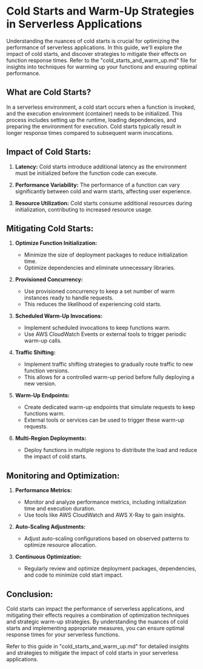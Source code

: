 # Cold Starts and Warm-Up Strategies in Serverless Applications

Understanding the nuances of cold starts is crucial for optimizing the performance of serverless applications. In this guide, we'll explore the impact of cold starts, and discover strategies to mitigate their effects on function response times. Refer to the "cold_starts_and_warm_up.md" file for insights into techniques for warming up your functions and ensuring optimal performance.

## What are Cold Starts?

In a serverless environment, a cold start occurs when a function is invoked, and the execution environment (container) needs to be initialized. This process includes setting up the runtime, loading dependencies, and preparing the environment for execution. Cold starts typically result in longer response times compared to subsequent warm invocations.

## Impact of Cold Starts:

1. **Latency:** Cold starts introduce additional latency as the environment must be initialized before the function code can execute.

2. **Performance Variability:** The performance of a function can vary significantly between cold and warm starts, affecting user experience.

3. **Resource Utilization:** Cold starts consume additional resources during initialization, contributing to increased resource usage.

## Mitigating Cold Starts:

1. **Optimize Function Initialization:**
   - Minimize the size of deployment packages to reduce initialization time.
   - Optimize dependencies and eliminate unnecessary libraries.

2. **Provisioned Concurrency:**
   - Use provisioned concurrency to keep a set number of warm instances ready to handle requests.
   - This reduces the likelihood of experiencing cold starts.

3. **Scheduled Warm-Up Invocations:**
   - Implement scheduled invocations to keep functions warm.
   - Use AWS CloudWatch Events or external tools to trigger periodic warm-up calls.

4. **Traffic Shifting:**
   - Implement traffic shifting strategies to gradually route traffic to new function versions.
   - This allows for a controlled warm-up period before fully deploying a new version.

5. **Warm-Up Endpoints:**
   - Create dedicated warm-up endpoints that simulate requests to keep functions warm.
   - External tools or services can be used to trigger these warm-up requests.

6. **Multi-Region Deployments:**
   - Deploy functions in multiple regions to distribute the load and reduce the impact of cold starts.

## Monitoring and Optimization:

1. **Performance Metrics:**
   - Monitor and analyze performance metrics, including initialization time and execution duration.
   - Use tools like AWS CloudWatch and AWS X-Ray to gain insights.

2. **Auto-Scaling Adjustments:**
   - Adjust auto-scaling configurations based on observed patterns to optimize resource allocation.

3. **Continuous Optimization:**
   - Regularly review and optimize deployment packages, dependencies, and code to minimize cold start impact.

## Conclusion:

Cold starts can impact the performance of serverless applications, and mitigating their effects requires a combination of optimization techniques and strategic warm-up strategies. By understanding the nuances of cold starts and implementing appropriate measures, you can ensure optimal response times for your serverless functions.

Refer to this guide in "cold_starts_and_warm_up.md" for detailed insights and strategies to mitigate the impact of cold starts in your serverless applications.
